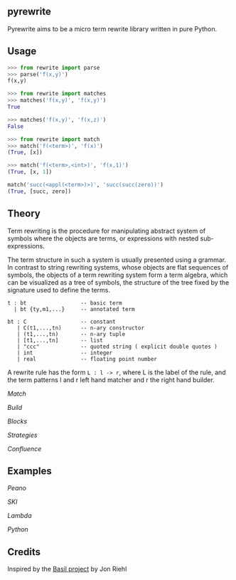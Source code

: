 pyrewrite
---------

Pyrewrite aims to be a micro term rewrite library written in pure Python.

Usage
-----

```python
>>> from rewrite import parse
>>> parse('f(x,y)')
f(x,y)
```

```python
>>> from rewrite import matches
>>> matches('f(x,y)', 'f(x,y)')
True

>>> matches('f(x,y)', 'f(x,z)')
False
```

```python
>>> from rewrite import match
>>> match('f(<term>)', 'f(x)')
(True, [x])

>>> match('f(<term>,<int>)', 'f(x,1)')
(True, [x, 1])

match('succ(<appl(<term>)>)', 'succ(succ(zero))')
(True, [succ, zero])
```

Theory
------

Term rewriting is the procedure for manipulating abstract system
of symbols where the objects are terms, or expressions with nested
sub-expressions.

The term structure in such a system is usually presented using a
grammar. In contrast to string rewriting systems, whose objects are flat
sequences of symbols, the objects of a term rewriting system form a term
algebra, which can be visualized as a tree of symbols, the structure of
the tree fixed by the signature used to define the terms.

```
t : bt                 -- basic term
  | bt {ty,m1,...}     -- annotated term

bt : C                 -- constant
   | C(t1,...,tn)      -- n-ary constructor
   | (t1,...,tn)       -- n-ary tuple
   | [t1,...,tn]       -- list
   | "ccc"             -- quoted string ( explicit double quotes )
   | int               -- integer
   | real              -- floating point number
```

A rewrite rule has the form ``L : l -> r``, where L is the label of the
rule, and the term patterns l and r left hand matcher and r the right
hand builder.

*Match*

*Build*

*Blocks*

*Strategies*

*Confluence*

Examples
-------

*Peano*

*SKI*

*Lambda*

*Python*

Credits
-------

Inspired by the [Basil project](https://code.google.com/p/basil/)
by Jon Riehl
